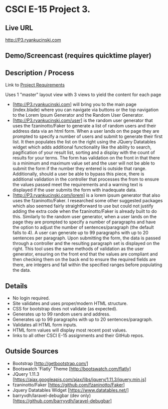 # CSCI E-15 Project 3.

## Live URL
http://P3.ryankucinski.com

## Demo/Screencast (requires quicktime player)


## Description / Process
Link to [Project Requirements](http://dwa15.com/Projects/P3)

Uses 1 "master" layout view with 3 views to yield the content for each page
* [http://P3.ryankucinski.com] will bring you to the main page (index.blade) where you can navigate via buttons or the top navigation to the Lorem Ipsum Generator and the Random User Generator.
* [http://P3.ryankucinski.com/user] is the random user generator that uses the fzaninotto/Faker to generate a list of random users and their address data via an html form. When a user lands on the page they are prompted to specify a number of users and submit to generate their first list. It then populates the list on the right using the JQuery Datatables widget which adds additional functionality like the ability to search, pagification of your result list, sorting and a display with the count of results for your terms. The form has validation on the front in that there is a minimum and maximum value set and the user will not be able to submit the form if the number they entered is outside that range. Additionally, should a user be able to bypass this piece, there is additional validation in the controller that processes the from to ensure the values passed meet the requirements and a warning text is displayed if the user submits the form with inadequate data.
* [http://P3.ryankucinski.com/lorem] is a lorem ipsum generator that also uses the fzaninotto/Faker. I researched some other suggested packages which also seemed fairly straightforward to use but could not justify adding the extra code when the fzaninotto/Faker is already built to do this. Similarly to the random user generator, when a user lands on the page they are prompted to specify a number of paragraphs and have the option to adjust the number of sentences/paragraph (the default falls to 4). A user can generate up to 99 paragraphs with up to 20 sentences per paragraph. Upon submitting the form, the data is passed through a controller and the resulting paragraph set is displayed on the right. This tool uses the same methods of validation as the user generator, ensuring on the front end that the values are compliant and then checking them on the back end to ensure the required fields are there, are integers and fall within the specified ranges before populating the data.


## Details
* No login required.
* Site validates and uses proper/modern HTML structure.
* CSS for bootstrap does not validate (as expected).
* Generates up to 99 random users and address.
* Generates up to 99 paragraphs with up to 20 sentences/paragraph.
* Validates all HTML form inputs.
* HTML form values will display most recent post values.
* links to all other CSCI E-15 assignments and their GitHub repos.

## Outside Sources
* Bootstrap [http://getbootstrap.com/]
* Bootswatch 'Flatly' Theme [http://bootswatch.com/flatly]
* JQuery 1.11.3 [https://ajax.googleapis.com/ajax/libs/jquery/1.11.3/jquery.min.js]
* fzaninotto/Faker [https://github.com/fzaninotto/Faker]
* Jquery Datatables Widget [https://www.datatables.net/]
* barryvdh/laravel-debugbar (dev only) [https://github.com/barryvdh/laravel-debugbar]
